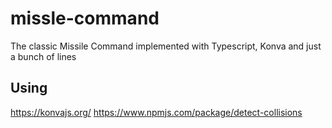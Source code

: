 # missle-command

The classic Missile Command implemented with Typescript, Konva and just a bunch of lines

## Using

https://konvajs.org/
https://www.npmjs.com/package/detect-collisions
